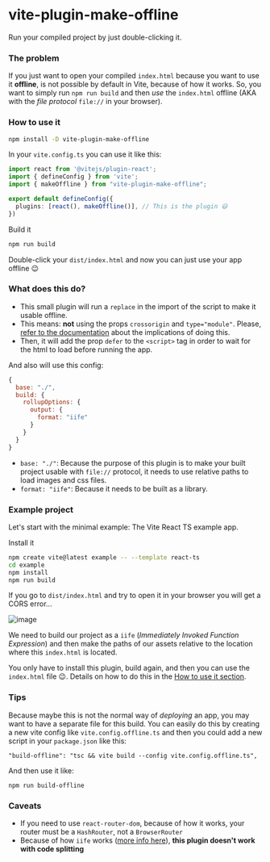 # vite-plugin-make-offline

Run your compiled project by just double-clicking it.

### The problem

If you just want to open your compiled `index.html` because you want to use it **offline**, is not possible by default in Vite, because of how it works. So, you want to simply run `npm run build` and then *use* the `index.html` offline (AKA with the *file protocol* `file://` in your browser).

### How to use it

```sh
npm install -D vite-plugin-make-offline
```

In your `vite.config.ts` you can use it like this:

```ts
import react from '@vitejs/plugin-react';
import { defineConfig } from 'vite';
import { makeOffline } from "vite-plugin-make-offline";

export default defineConfig({
  plugins: [react(), makeOffline()], // This is the plugin 😃
})
```

Build it

```sh
npm run build
```

Double-click your `dist/index.html` and now you can just use your app offline 😉

### What does this do?

* This small plugin will run a `replace` in the import of the script to make it usable offline.
* This means: **not** using the props `crossorigin` and `type="module"`. Please, [refer to the documentation](https://developer.mozilla.org/en-US/docs/Web/HTML/Attributes/crossorigin) about the implications of doing this.
* Then, it will add the prop `defer` to the `<script>` tag in order to wait for the html to load before running the app.

And also will use this config:

```js
{
  base: "./",
  build: {
    rollupOptions: {
      output: {
        format: "iife"
      }
    }
  }
}
```

* `base: "./"`: Because the purpose of this plugin is to make your built project usable with `file://` protocol, it needs to use relative paths to load images and css files.
* `format: "iife"`: Because it needs to be built as a library.

### Example project

Let's start with the minimal example: The Vite React TS example app.

Install it

```sh
npm create vite@latest example -- --template react-ts
cd example
npm install
npm run build
```

If you go to `dist/index.html` and try to open it in your browser you will get a CORS error...

![image](https://user-images.githubusercontent.com/11776905/229627736-ed6201cb-712d-49e4-88ab-e68e0d37c1a0.png)

We need to build our project as a `iife` (*Immediately Invoked Function Expression*) and then make the paths of our assets relative to the location where this `index.html` is located.

You only have to install this plugin, build again, and then you can use the `index.html` file 😉. Details on how to do this in the [How to use it section](#how-to-use-it).

### Tips

Because maybe this is not the normal way of *deploying* an app, you may want to have a separate file for this build. You can easily do this by creating a new vite config like `vite.config.offline.ts` and then you could add a new script in your `package.json` like this:

```
"build-offline": "tsc && vite build --config vite.config.offline.ts",
```

And then use it like:

```
npm run build-offline
```

### Caveats

* If you need to use `react-router-dom`, because of how it works, your router must be a `HashRouter`, not a `BrowserRouter`
* Because of how `iife` works ([more info here](https://developer.mozilla.org/en-US/docs/Glossary/IIFE)), **this plugin doesn't work with code splitting**
